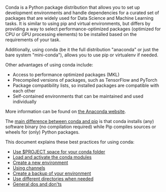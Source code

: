 Conda is a Python package distribution that allows you to set up development environments and handle dependencies for a
curated set of packages that are widely used for Data Science and Machine Learning tasks. It is similar to using pip and
virtual environments, but differs by providing a way to select performance-optimized packages (optimized
for CPU or GPU processing elements) to be installed based on the requirements of your task.

Additionally, using conda (be it the full distribution "anaconda" or just the bare system "mini-conda"), allows
you to use pip or virtualenv if needed.

Other advantages of using conda include:

* Access to performance optimized packages (MKL)
* Precompiled versions of packages, such as TensorFlow and PyTorch
* Package compatibility lists, so installed packages are compatible with each other
* Self-contained environments that can be maintained and used individually

More information can be found on [the Anaconda website](https://www.anaconda.com/products/individual).

The [main difference between conda and pip](https://www.anaconda.com/blog/understanding-conda-and-pip) is that conda
installs (any) software binary (no compilation required) while Pip compiles sources or wheels for (only) Python
packages.

This document explains these best practices for using conda:
* [Use $PROJECT space for your conda folder](#use-project-space-for-your-conda-folder)
* [Load and activate the conda modules](#load-and-activate-the-conda-modules)
* [Create a new environment](#create-new-environment)
* [Using channels](#using-channels)
* [Create a backup of your environment](#create-a-backup-of-your-environment)
* [Use different directories when needed](#use-different-directories-when-needed)
* [General dos and don'ts](#dos-and-donts)
